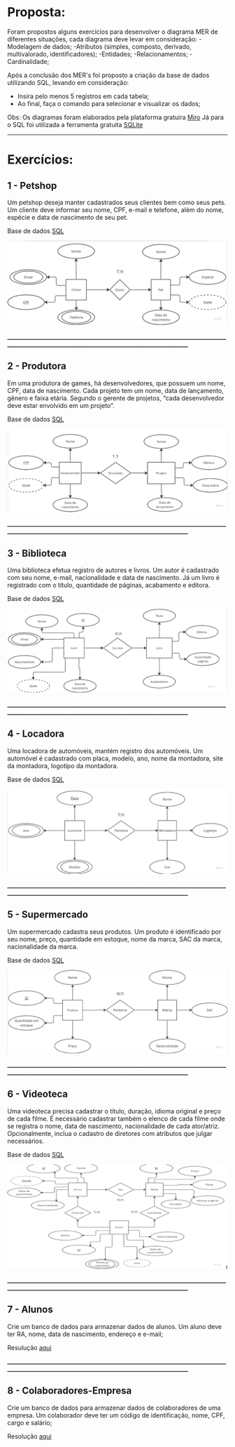 <h1>Proposta:</h1>
Foram propostos alguns exercícios para desenvolver o diagrama MER de diferentes situações, cada diagrama deve levar em consideração:
-Modelagem de dados;
-Atributos (simples, composto, derivado, multivalorado, identificadores);
-Entidades;
-Relacionamentos;
-Cardinalidade;

Após a conclusão dos MER's foi proposto a criação da base de dados utilizando SQL, levando em consideração:
- Insira pelo menos 5 registros em cada tabela;
- Ao final, faça o comando para selecionar e visualizar os dados;

Obs: Os diagramas foram elaborados pela plataforma gratuira [Miro](https://miro.com/pt/) Já para o SQL foi utilizada a ferramenta gratuita [SQLite](https://sqliteonline.com/)

_________________________________________________________________________________________________________________________________________
<h1>Exercícios:</h1>
<h2><b> 1 - Petshop </h2></b>
Um petshop deseja manter cadastrados seus clientes bem como seus pets.
Um cliente deve informar seu nome, CPF, e-mail e telefone, além do nome, espécie e data de nascimento de seu pet.

Base de dados [SQL](https://github.com/thaisconto/Curso-ADS/blob/main/Bando_Dados/Lista1/petshop_SQL.txt)
  
<img src = petshop_diagrama.png>

<b>_________________________________________________________________________________________________________________________________________</b>
<h2><b> 2 - Produtora </h2></b>

Em uma produtora de games, há desenvolvedores, que possuem um nome, CPF, data de nascimento.
Cada projeto tem um nome, data de lançamento, gênero e faixa etária. Segundo o gerente de projetos, “cada desenvolvedor deve estar envolvido em um projeto”.

Base de dados [SQL](https://github.com/thaisconto/Curso-ADS/blob/main/Bando_Dados/Lista1/produtora_games_SQL.txt)

<img src =produtora_games_diagrama.png>

<b>_________________________________________________________________________________________________________________________________________</b>
<h2><b> 3 - Biblioteca </h2></b>

Uma biblioteca efetua registro de autores e livros. Um autor é cadastrado com seu nome, e-mail, nacionalidade e data de nascimento. Já um livro é registrado com o título, quantidade de páginas, acabamento e editora.

Base de dados [SQL](https://github.com/thaisconto/Curso-ADS/blob/main/Bando_Dados/Lista1/biblioteca_SQL.txt)

<img src = biblioteca_diagrama.png>

<b>_________________________________________________________________________________________________________________________________________</b>
<h2><b> 4 - Locadora </h2></b>

Uma locadora de automóveis, mantém registro dos automóveis. Um automóvel é cadastrado com placa, modelo, ano, nome da montadora, site da montadora, logotipo da montadora.

Base de dados [SQL](https://github.com/thaisconto/Curso-ADS/blob/main/Bando_Dados/Lista1/locadora_SQL.txt)

<img src = locadora_diagrama.png>

<b>_________________________________________________________________________________________________________________________________________</b>
<h2><b> 5 - Supermercado </h2></b>
  
Um supermercado cadastra seus produtos. Um produto é identificado por seu nome, preço, quantidade em estoque, nome da marca, SAC da marca, nacionalidade da marca.

Base de dados [SQL](https://github.com/thaisconto/Curso-ADS/blob/main/Bando_Dados/Lista1/supermercado_SQL.txt)

<img src = supermercado_diagrama.png>

<b>_________________________________________________________________________________________________________________________________________</b>
<h2><b> 6 - Videoteca </h2></b>

Uma videoteca precisa cadastrar o título, duração, idioma original e preço de cada filme. É necessário cadastrar também o elenco de cada filme onde se registra o nome, data de nascimento, nacionalidade de cada ator/atriz. Opcionalmente, inclua o cadastro de diretores com atributos que julgar necessários.

Base de dados [SQL](https://github.com/thaisconto/Curso-ADS/blob/main/Bando_Dados/Lista1/videoteca_SQL.txt)

<img src = videoteca_diagrama.png>

<b>_________________________________________________________________________________________________________________________________________</b>
<h2><b> 7 - Alunos </h2></b> 

Crie um banco de dados para armazenar dados de alunos. Um aluno deve ter RA, nome, data de nascimento, endereço e e-mail;

Resulução [aqui](https://github.com/thaisconto/Curso-ADS/blob/main/Bando_Dados/Lista1/alunos_SQL.txt)

<b>_________________________________________________________________________________________________________________________________________</b>
<h2><b> 8 - Colaboradores-Empresa </h2></b>
  
Crie um banco de dados para armazenar dados de colaboradores de uma empresa. Um colaborador deve ter um código de identificação, nome, CPF, cargo e salário;

Resolução [aqui](https://github.com/thaisconto/Curso-ADS/blob/main/Bando_Dados/Lista1/colaboradores_SQL.txt)
